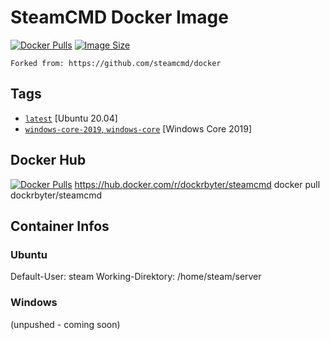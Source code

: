 # SteamCMD Docker Image
[![Docker Pulls](https://img.shields.io/docker/pulls/dockrbyter/steamcmd.svg)](https://hub.docker.com/r/dockrbyter/steamcmd)
[![Image Size](https://img.shields.io/docker/image-size/dockrbyter/steamcmd.svg)](https://hub.docker.com/r/dockrbyter/steamcmd)
```
Forked from: https://github.com/steamcmd/docker
```
## Tags
*   [`latest`](dockerfiles/ubuntu-20/Dockerfile) [Ubuntu 20.04]
*   [`windows-core-2019`, `windows-core`](dockerfiles/windows-core-2019/Dockerfile) [Windows Core 2019]

## Docker Hub
[![Docker Pulls](https://img.shields.io/docker/pulls/dockrbyter/steamcmd.svg)](https://hub.docker.com/r/dockrbyter/steamcmd)
https://hub.docker.com/r/dockrbyter/steamcmd
docker pull dockrbyter/steamcmd

## Container Infos
### Ubuntu
Default-User: steam
Working-Direktory: /home/steam/server

### Windows
(unpushed - coming soon)
